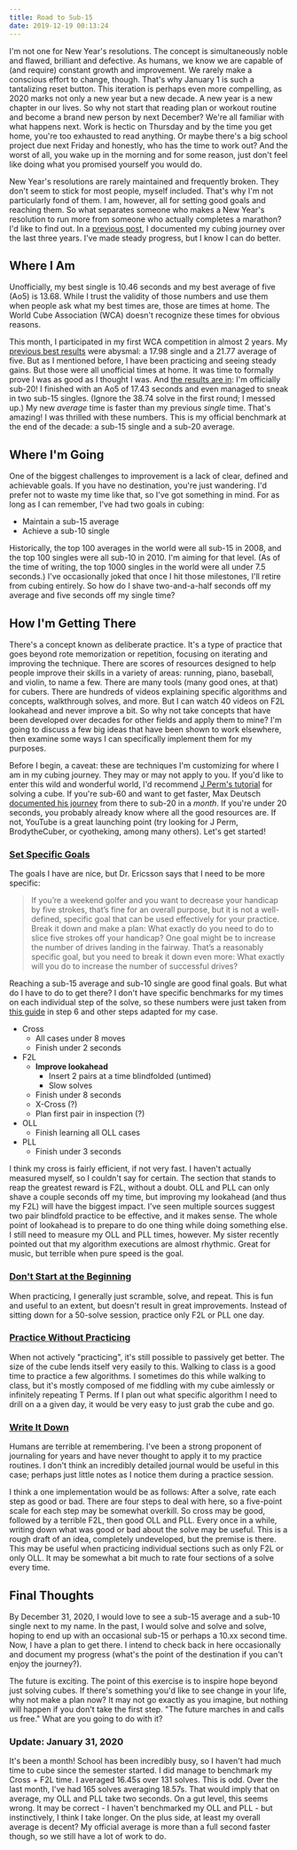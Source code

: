 ```yaml
---
title: Road to Sub-15
date: 2019-12-19 00:13:24
---
```

I'm not one for New Year's resolutions. The concept is simultaneously noble and flawed, brilliant and defective. As humans, we know we are capable of (and require) constant growth and improvement. We rarely make a conscious effort to change, though. That's why January 1 is such a tantalizing reset button. This iteration is perhaps even more compelling, as 2020 marks not only a new year but a new decade. A new year is a new chapter in our lives. So why not start that reading plan or workout routine and become a brand new person by next December? We're all familiar with what happens next. Work is hectic on Thursday and by the time you get home, you're too exhausted to read anything. Or maybe there's a big school project due next Friday and honestly, who has the time to work out? And the worst of all, you wake up in the morning and for some reason, just don't feel like doing what you promised yourself you would do. 

New Year's resolutions are rarely maintained and frequently broken. They don't seem to stick for most people, myself included. That's why I'm not particularly fond of them. I am, however, all for setting good goals and reaching them. So what separates someone who makes a New Year's resolution to run more from someone who actually completes a marathon? I'd like to find out. In a [previous post](https://joshuacherian.github.io/posts/Cubing-Data-Analysis), I documented my cubing journey over the last three years. I've made steady progress, but I know I can do better.

## Where I Am

Unofficially, my best single is 10.46 seconds and my best average of five (Ao5) is 13.68. While I trust the validity of those numbers and use them when people ask what my best times are, those are times at home. The World Cube Association (WCA) doesn't recognize these times for obvious reasons.

This month, I participated in my first WCA competition in almost 2 years. My [previous best results](https://www.worldcubeassociation.org/competitions/WindsorClassic2018/results/by_person#2017CHER01) were abysmal: a 17.98 single and a 21.77 average of five. But as I mentioned before, I have been practicing and seeing steady gains. But those were all unofficial times at home. It was time to formally prove I was as good as I thought I was. And [the results are in](https://www.worldcubeassociation.org/competitions/GACubersFeetFest2019/results/by_person#2017CHER01): I'm officially sub-20! I finished with an Ao5 of 17.43 seconds and even managed to sneak in two sub-15 singles. (Ignore the 38.74 solve in the first round; I messed up.) My new *average* time is faster than my previous *single* time. That's amazing! I was thrilled with these numbers. This is my official benchmark at the end of the decade: a sub-15 single and a sub-20 average. 

## Where I'm Going
One of the biggest challenges to improvement is a lack of clear, defined and achievable goals. If you have no destination, you're just wandering. I'd prefer not to waste my time like that, so I've got something in mind. For as long as I can remember, I've had two goals in cubing: 
- Maintain a sub-15 average 
- Achieve a sub-10 single

Historically, the top 100 averages in the world were all sub-15 in 2008, and the top 100 singles were all sub-10 in 2010. I'm aiming for that level. (As of the time of writing, the top 1000 singles in the world were all under 7.5 seconds.) I've occasionally joked that once I hit those milestones, I'll retire from cubing entirely. So how do I shave two-and-a-half seconds off my average and five seconds off my single time?

## How I'm Getting There
There's a concept known as deliberate practice. It's a type of practice that goes beyond rote memorization or repetition, focusing on iterating and improving the technique. There are scores of resources designed to help people improve their skills in a variety of areas: running, piano, baseball, and violin, to name a few. There are many tools (many good ones, at that) for cubers. There are hundreds of videos explaining specific algorithms and concepts, walkthrough solves, and more. But I can watch 40 videos on F2L lookahead and never improve a bit. So why not take concepts that have been developed over decades for other fields and apply them to mine? I'm going to discuss a few big ideas that have been shown to work elsewhere, then examine some ways I can specifically implement them for my purposes. 

Before I begin, a caveat: these are techniques I'm customizing for where I am in my cubing journey. They may or may not apply to you. If you'd like to enter this wild and wonderful world, I'd recommend [J Perm's tutorial](https://www.youtube.com/watch?v=7Ron6MN45LY) for solving a cube. If you're sub-60 and want to get faster, Max Deutsch [documented his journey](https://medium.com/@maxdeutsch/my-month-long-quest-to-solve-a-rubiks-cube-in-under-20-seconds-2b2204282575) from there to sub-20 in a *month*. If you're under 20 seconds, you probably already know where all the good resources are. If not, YouTube is a great launching point (try looking for J Perm, BrodytheCuber, or cyotheking, among many others). Let's get started!

### [Set Specific Goals](https://medium.com/the-crossover-cast/get-better-at-anything-6-steps-of-deliberate-practice-19830bfc9460)
The goals I have are nice, but Dr. Ericsson says that I need to be more specific: 

> If you’re a weekend golfer and you want to decrease your handicap by five strokes, that’s fine for an overall purpose, but it is not a well-defined, specific goal that can be used effectively for your practice. Break it down and make a plan: What exactly do you need to do to slice five strokes off your handicap? One goal might be to increase the number of drives landing in the fairway. That’s a reasonably specific goal, but you need to break it down even more: What exactly will you do to increase the number of successful drives?

Reaching a sub-15 average and sub-10 single are good final goals. But what do I have to do to get there? I don't have specific benchmarks for my times on each individual step of the solve, so these numbers were just taken from [this guide](https://www.speedsolving.com/threads/how-to-get-faster-using-the-fridrich-cfop-method.6085/) in step 6 and other steps adapted for my case. 
- Cross
  - All cases under 8 moves
  - Finish under 2 seconds
- F2L
  - **Improve lookahead**
    - Insert 2 pairs at a time blindfolded (untimed)
    - Slow solves
  - Finish under 8 seconds
  - X-Cross (?)
  - Plan first pair in inspection (?)
- OLL
  - Finish learning all OLL cases
- PLL
  - Finish under 3 seconds

I think my cross is fairly efficient, if not very fast. I haven't actually measured myself, so I couldn't say for certain. The section that stands to reap the greatest reward is F2L, without a doubt. OLL and PLL can only shave a couple seconds off my time, but improving my lookahead (and thus my F2L) will have the biggest impact. I've seen multiple sources suggest two pair blindfold practice to be effective, and it makes sense. The whole point of lookahead is to prepare to do one thing while doing something else. I still need to measure my OLL and PLL times, however. My sister recently pointed out that my algorithm executions are almost rhythmic. Great for music, but terrible when pure speed is the goal. 

### [Don't Start at the Beginning](https://www.npr.org/sections/deceptivecadence/2013/09/03/216906386/10-easy-ways-to-optimize-your-music-practice)
When practicing, I generally just scramble, solve, and repeat. This is fun and useful to an extent, but doesn't result in great improvements. Instead of sitting down for a 50-solve session, practice only F2L or PLL one day.

### [Practice Without Practicing](https://www.npr.org/sections/deceptivecadence/2013/09/03/216906386/10-easy-ways-to-optimize-your-music-practice)
When not actively "practicing", it's still possible to passively get better. The size of the cube lends itself very easily to this. Walking to class is a good time to practice a few algorithms. I sometimes do this while walking to class, but it's mostly composed of me fiddling with my cube aimlessly or infinitely repeating T Perms. If I plan out what specific algorithm I need to drill on a a given day, it would be very easy to just grab the cube and go.

### [Write It Down](https://lifehacker.com/a-better-way-to-practice-5939374)
Humans are terrible at remembering. I've been a strong proponent of journaling for years and have never thought to apply it to my practice routines. I don't think an incredibly detailed journal would be useful in this case; perhaps just little notes as I notice them during a practice session. 

I think a one implementation would be as follows: After a solve, rate each step as good or bad. There are four steps to deal with here, so a five-point scale for each step may be somewhat overkill. So cross may be good, followed by a terrible F2L, then good OLL and PLL. Every once in a while, writing down what was good or bad about the solve may be useful. This is a rough draft of an idea, completely undeveloped, but the premise is there. This may be useful when practicing individual sections such as only F2L or only OLL. It may be somewhat a bit much to rate four sections of a solve every time.

## Final Thoughts
By December 31, 2020, I would love to see a sub-15 average and a sub-10 single next to my name. In the past, I would solve and solve and solve, hoping to end up with an occasional sub-15 or perhaps a 10.xx second time. Now, I have a plan to get there. I intend to check back in here occasionally and document my progress (what's the point of the destination if you can't enjoy the journey?). 

The future is exciting. The point of this exercise is to inspire hope beyond just solving cubes. If there's something you'd like to see change in your life, why not make a plan now? It may not go exactly as you imagine, but nothing will happen if you don't take the first step. "The future marches in and calls us free." What are you going to do with it?

### Update: January 31, 2020
It's been a month! School has been incredibly busy, so I haven't had much time to cube since the semester started. I did manage to benchmark my Cross + F2L time. I averaged 16.45s over 131 solves. This is odd. Over the last month, I've had 165 solves averaging 18.57s. That would imply that on average, my OLL and PLL take two seconds. On a gut level, this seems wrong. It may be correct - I haven't benchmarked my OLL and PLL - but instinctively, I think I take longer. On the plus side, at least my overall average is decent? My official average is more than a full second faster though, so we still have a lot of work to do.